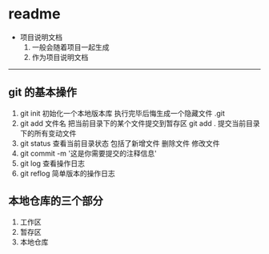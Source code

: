 # readme

- 项目说明文档
  1. 一般会随着项目一起生成
  2. 作为项目说明文档

---

## git 的基本操作

1. git init 初始化一个本地版本库 执行完毕后悔生成一个隐藏文件 .git
2. git add 文件名 把当前目录下的某个文件提交到暂存区 git add . 提交当前目录下的所有变动文件
3. git status 查看当前目录状态 包括了新增文件 删除文件 修改文件
4. git commit -m '这是你需要提交的注释信息'
5. git log 查看操作日志
6. git reflog 简单版本的操作日志

## 本地仓库的三个部分

1. 工作区
2. 暂存区
3. 本地仓库
